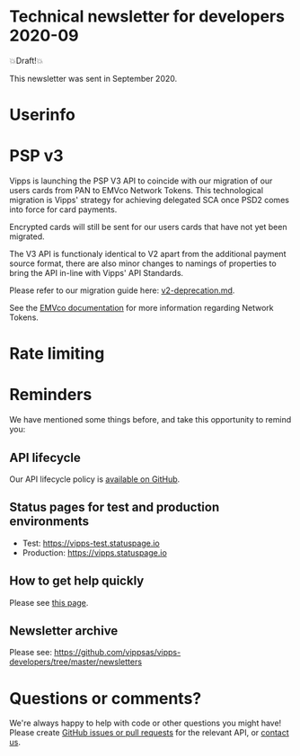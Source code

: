 # Technical newsletter for developers 2020-09

💥Draft!💥

This newsletter was sent in September 2020.

# Userinfo

# PSP v3

Vipps is launching the PSP V3 API to coincide with our migration of our users cards from PAN to EMVco Network Tokens. This technological migration is Vipps' strategy for achieving delegated SCA once PSD2 comes into force for card payments.

Encrypted cards will still be sent for our users cards that have not yet been migrated.

The V3 API is functionaly identical to V2 apart from the additional payment source format, there are also minor changes to namings of properties to bring the API in-line with Vipps' API Standards.

Please refer to our migration guide here: [v2-deprecation.md](v2-deprecation.md).

See the
[EMVco documentation](https://www.emvco.com/emv-technologies/payment-tokenisation/)
for more information regarding Network Tokens.

# Rate limiting



# Reminders

We have mentioned some things before, and take this opportunity to remind you:

## API lifecycle

Our API lifecycle policy is
[available on GitHub](https://github.com/vippsas/vipps-developers/blob/master/vipps-api-lifecycle.md).

## Status pages for test and production environments

* Test: https://vipps-test.statuspage.io
* Production: https://vipps.statuspage.io

## How to get help quickly

Please see
[this page](https://github.com/vippsas/vipps-developers/blob/master/contact.md).

## Newsletter archive

Please see: https://github.com/vippsas/vipps-developers/tree/master/newsletters

# Questions or comments?

We're always happy to help with code or other questions you might have!
Please create [GitHub issues or pull requests](https://github.com/vippsas)
for the relevant API,
or [contact us](https://github.com/vippsas/vipps-developers/blob/master/contact.md).

